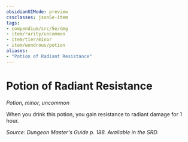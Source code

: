 ```yaml
---
obsidianUIMode: preview
cssclasses: json5e-item
tags:
- compendium/src/5e/dmg
- item/rarity/uncommon
- item/tier/minor
- item/wondrous/potion
aliases: 
- "Potion of Radiant Resistance"
---
```

# Potion of Radiant Resistance
*Potion, minor, uncommon*  


When you drink this potion, you gain resistance to radiant damage for 1 hour.

*Source: Dungeon Master's Guide p. 188. Available in the SRD.*